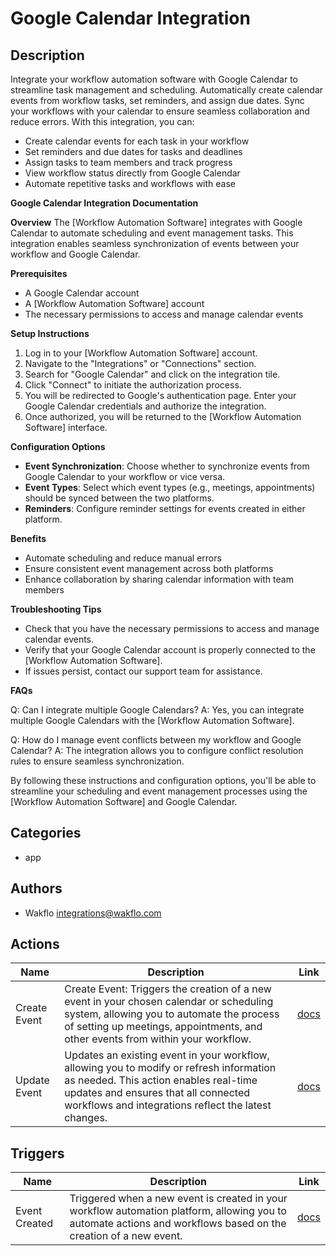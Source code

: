 # Google Calendar Integration

## Description

Integrate your workflow automation software with Google Calendar to streamline task management and scheduling. Automatically create calendar events from workflow tasks, set reminders, and assign due dates. Sync your workflows with your calendar to ensure seamless collaboration and reduce errors. With this integration, you can: 

* Create calendar events for each task in your workflow
* Set reminders and due dates for tasks and deadlines
* Assign tasks to team members and track progress
* View workflow status directly from Google Calendar
* Automate repetitive tasks and workflows with ease

**Google Calendar Integration Documentation**

**Overview**
The [Workflow Automation Software] integrates with Google Calendar to automate scheduling and event management tasks. This integration enables seamless synchronization of events between your workflow and Google Calendar.

**Prerequisites**

* A Google Calendar account
* A [Workflow Automation Software] account
* The necessary permissions to access and manage calendar events

**Setup Instructions**

1. Log in to your [Workflow Automation Software] account.
2. Navigate to the "Integrations" or "Connections" section.
3. Search for "Google Calendar" and click on the integration tile.
4. Click "Connect" to initiate the authorization process.
5. You will be redirected to Google's authentication page. Enter your Google Calendar credentials and authorize the integration.
6. Once authorized, you will be returned to the [Workflow Automation Software] interface.

**Configuration Options**

* **Event Synchronization**: Choose whether to synchronize events from Google Calendar to your workflow or vice versa.
* **Event Types**: Select which event types (e.g., meetings, appointments) should be synced between the two platforms.
* **Reminders**: Configure reminder settings for events created in either platform.

**Benefits**

* Automate scheduling and reduce manual errors
* Ensure consistent event management across both platforms
* Enhance collaboration by sharing calendar information with team members

**Troubleshooting Tips**

* Check that you have the necessary permissions to access and manage calendar events.
* Verify that your Google Calendar account is properly connected to the [Workflow Automation Software].
* If issues persist, contact our support team for assistance.

**FAQs**

Q: Can I integrate multiple Google Calendars?
A: Yes, you can integrate multiple Google Calendars with the [Workflow Automation Software].

Q: How do I manage event conflicts between my workflow and Google Calendar?
A: The integration allows you to configure conflict resolution rules to ensure seamless synchronization.

By following these instructions and configuration options, you'll be able to streamline your scheduling and event management processes using the [Workflow Automation Software] and Google Calendar.

## Categories

- app


## Authors

- Wakflo <integrations@wakflo.com>


## Actions

| Name         | Description                                                                                                                                                                                                                      | Link                            |
|--------------|----------------------------------------------------------------------------------------------------------------------------------------------------------------------------------------------------------------------------------|---------------------------------|
| Create Event | Create Event: Triggers the creation of a new event in your chosen calendar or scheduling system, allowing you to automate the process of setting up meetings, appointments, and other events from within your workflow.          | [docs](actions/create_event.md) |## Actions
| Update Event | Updates an existing event in your workflow, allowing you to modify or refresh information as needed. This action enables real-time updates and ensures that all connected workflows and integrations reflect the latest changes. | [docs](actions/update_event.md) |## Triggers

## Triggers

| Name          | Description                                                                                                                                                      | Link                              |
|---------------|------------------------------------------------------------------------------------------------------------------------------------------------------------------|-----------------------------------|
| Event Created | Triggered when a new event is created in your workflow automation platform, allowing you to automate actions and workflows based on the creation of a new event. | [docs](triggers/event_created.md) |